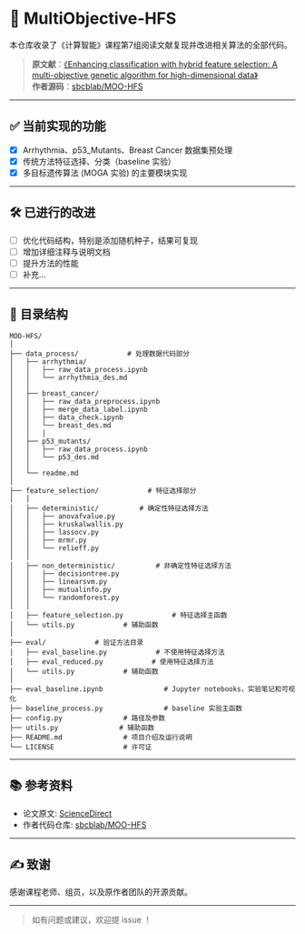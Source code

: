 # 🌟 MultiObjective-HFS

本仓库收录了《计算智能》课程第7组阅读文献复现并改进相关算法的全部代码。

> **原文献**：[《Enhancing classification with hybrid feature selection: A multi-objective genetic algorithm for high-dimensional data》](https://www.sciencedirect.com/science/article/pii/S095741742401385X)  
> **作者源码**：[sbcblab/MOO-HFS](https://github.com/sbcblab/MOO-HFS)

---

## ✅ 当前实现的功能

- [x] Arrhythmia、p53_Mutants、Breast Cancer 数据集预处理
- [x] 传统方法特征选择、分类（baseline 实验）
- [x] 多目标遗传算法 (MOGA 实验) 的主要模块实现

---

## 🛠️ 已进行的改进

- [ ] 优化代码结构，特别是添加随机种子，结果可复现
- [ ] 增加详细注释与说明文档
- [ ] 提升方法的性能
- [ ] 补充...

---

## 📁 目录结构

```
MOO-HFS/
│
├── data_process/            # 处理数据代码部分
│   ├── arrhythmia/
│   │   ├── raw_data_process.ipynb 
│   │   └── arrhythmia_des.md
│   │
│   ├── breast_cancer/
│   │   ├── raw_data_preprocess.ipynb
│   │   ├── merge_data_label.ipynb
│   │   ├── data_check.ipynb
│   │   └── breast_des.md
│   │   │ 
│   ├── p53_mutants/
│   │   ├── raw_data_process.ipynb
│   │   └── p53_des.md
│   │ 
│   └── readme.md
│
├── feature_selection/            # 特征选择部分
│   │ 
│   ├── deterministic/          # 确定性特征选择方法
│   │   ├── anovafvalue.py
│   │   ├── kruskalwallis.py
│   │   ├── lassocv.py
│   │   ├── mrmr.py
│   │   └── relieff.py
│   │
│   ├── non_deterministic/          # 非确定性特征选择方法
│   │   ├── decisiontree.py
│   │   ├── linearsvm.py
│   │   ├── mutualinfo.py
│   │   └── randomforest.py
│   │
│   ├── feature_selection.py            # 特征选择主函数
│   └── utils.py            # 辅助函数
│
├── eval/            # 验证方法目录
│   ├── eval_baseline.py            # 不使用特征选择方法
│   ├── eval_reduced.py            # 使用特征选择方法
│   └── utils.py            # 辅助函数
│
├── eval_baseline.ipynb               # Jupyter notebooks，实验笔记和可视化
├── baseline_process.py               # baseline 实验主函数
├── config.py               # 路径及参数
├── utils.py               # 辅助函数
├── README.md               # 项目介绍及运行说明
└── LICENSE                 # 许可证
```

---

## 📚 参考资料

- 论文原文: [ScienceDirect](https://www.sciencedirect.com/science/article/pii/S095741742401385X)
- 作者代码仓库: [sbcblab/MOO-HFS](https://github.com/sbcblab/MOO-HFS)

---

## ✍️ 致谢

感谢课程老师、组员，以及原作者团队的开源贡献。

---

> 如有问题或建议，欢迎提 issue ！
